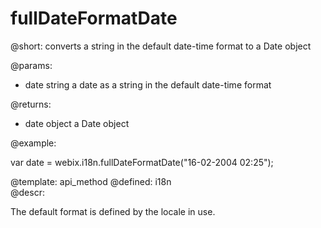 fullDateFormatDate
=============


@short: converts a string in the default date-time format to a Date object
	

@params:
- date    string    a date as a string in the default date-time format


@returns:
- date    object     a Date object
	

@example:

var date = webix.i18n.fullDateFormatDate("16-02-2004 02:25");

@template:	api_method
@defined:	i18n	
@descr:


The default format is defined by the locale in use.